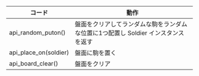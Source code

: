 | コード                      | 動作                                                    |
|-----------------------------|-------------------------------------------------------------------------------------------------------------------|
| api_random_puton()          | 盤面をクリアしてランダムな駒をランダムな位置に1つ配置し Soldier インスタンスを返す |
| api_place_on(soldier)       | 盤面に駒を置く |
| api_board_clear()           | 盤面をクリア |
